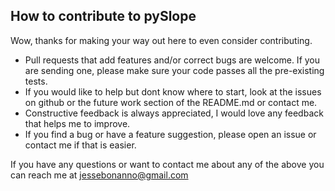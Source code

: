 ## How to contribute to pySlope

Wow, thanks for making your way out here to even consider contributing. 

* Pull requests that add features and/or correct bugs are welcome. If you are sending one, please make sure your code passes all the pre-existing tests.
* If you would like to help but dont know where to start, look at the issues on github or the future work section of the README.md or contact me.
* Constructive feedback is always appreciated, I would love any feedback that helps me to improve.
* If you find a bug or have a feature suggestion, please open an issue or contact me if that is easier.

If you have any questions or want to contact me about any of the above you can reach me at jessebonanno@gmail.com

